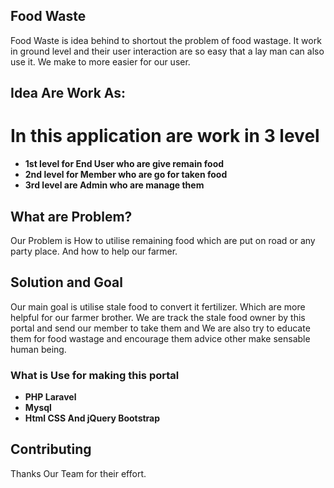 

## Food Waste

Food Waste is idea behind to shortout the problem of food wastage. It work in ground level and their user interaction are so easy that a lay man can also use it. We make to more easier for our user.

## Idea Are Work As:

# In this application are work in 3 level
- **1st level for End User who are give remain food**
- **2nd level for Member who are go for taken food**
- **3rd level are Admin who are manage them**



## What are Problem?

Our Problem is How to utilise remaining food which are put on road or any party place. And how to help our farmer.  

## Solution and Goal

Our main goal is utilise stale food to convert it fertilizer. Which are more helpful for our farmer brother.
We are track the stale food owner by this portal and send our member to take them and We are also try to educate them for food wastage and encourage them advice other make sensable human being. 


### What is Use for making this portal 

- **PHP Laravel**
- **Mysql**
- **Html CSS And jQuery Bootstrap**


## Contributing

Thanks Our Team for their effort.